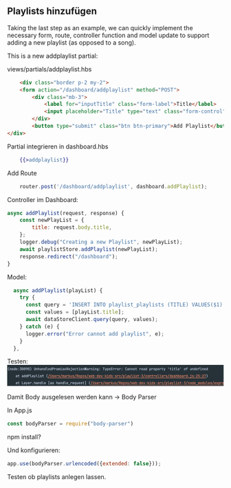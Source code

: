 ## Playlists hinzufügen

Taking the last step as an example, we can quickly implement the necessary form, route, controller function and model update to support adding a new playlist (as opposed to a song).

This is a new addplaylist partial:

views/partials/addplaylist.hbs
~~~ html
    <div class="border p-2 my-2">
    <form action="/dashboard/addplaylist" method="POST">
        <div class="mb-3">
            <label for="inputTitle" class="form-label">Title</label>
            <input placeholder="Title" type="text" class="form-control" id="inputTitle" name="title">
        </div>
        <button type="submit" class="btn btn-primary">Add Playlist</button>
</div>
~~~

Partial integrieren in dashboard.hbs
~~~ hbs
    {{>addplaylist}}
~~~

Add Route
~~~ js
    router.post('/dashboard/addplaylist', dashboard.addPlaylist);
~~~

Controller im Dashboard:
~~~ js
async addPlaylist(request, response) {
    const newPlayList = {
        title: request.body.title,
    };
    logger.debug("Creating a new Playlist", newPlayList);
    await playlistStore.addPlaylist(newPlayList);
    response.redirect("/dashboard");
}
~~~

Model:
~~~ js
  async addPlaylist(playList) {
    try {
      const query = 'INSERT INTO playlist_playlists (TITLE) VALUES($1)';
      const values = [playList.title];
      await dataStoreClient.query(query, values);
    } catch (e) {
      logger.error("Error cannot add playlist", e);
    }
  },
~~~

Testen: 
![img_3.png](img/img_3.png)

Damit Body ausgelesen werden kann -> Body Parser

In App.js
~~~ js
const bodyParser = require("body-parser")
~~~

npm install? 

Und konfigurieren:
~~~ js
app.use(bodyParser.urlencoded({extended: false}));
~~~

Testen ob playlists anlegen lassen.